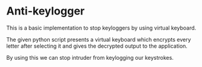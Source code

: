 # Anti-keylogger

This is a basic implementation to stop keyloggers by using virtual keyboard.

The given python script presents a virtual keyboard which encrypts every letter after selecting it and gives the decrypted output to the application.

By using this we can stop intruder from keylogging our keystrokes.
